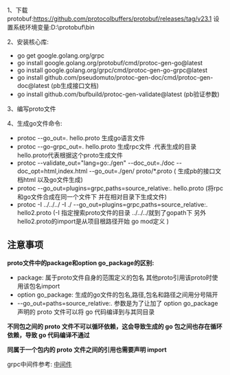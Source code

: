 1、下载protobuf:https://github.com/protocolbuffers/protobuf/releases/tag/v23.1
设置系统环境变量:D:\protobuf\bin

2、安装核心库:

* go get google.golang.org/grpc
* go install google.golang.org/protobuf/cmd/protoc-gen-go@latest
* go install google.golang.org/grpc/cmd/protoc-gen-go-grpc@latest
* go install github.com/pseudomuto/protoc-gen-doc/cmd/protoc-gen-doc@latest (pb生成接口文档)
* go install github.com/bufbuild/protoc-gen-validate@latest (pb验证参数)

3、编写proto文件

4、生成go文件命令:

* protoc --go_out=. hello.proto 生成go语言文件
* protoc --go-grpc_out=. hello.proto 生成rpc文件
  .代表生成的目录 hello.proto代表根据这个proto生成文件
* protoc --validate_out="lang=go:./gen"  --doc_out=./doc --doc_opt=html,index.html --go_out=./gen/ proto/*.proto (
  生成pb的接口文档html 以及go文件生成)
* protoc --go_out=plugins=grpc,paths=source_relative:. hello.proto (将rpc和go文件合成在同一个文件下
  并在相对目录下生成文件)
* protoc -I ../../../ -I ./ --go_out=plugins=grpc,paths=source_relative:. hello2.proto  (-I 指定搜索proto文件的目录
  ../../../就到了gopath下 另外hello2.proto的import是从项目根路径开始 go mod定义  )

## 注意事项

**proto文件中的package和option go_package的区别:**

* package: 属于proto文件自身的范围定义的包名 其他proto引用该proto时使用该包名import
* option go_package: 生成的go文件的包名,路径,包名和路径之间用分号隔开
* --go_out=paths=source_relative:. 参数是为了让加了 option go_package 声明的 proto 文件可以将 go 代码编译到与其同目录

**不同包之间的 proto 文件不可以循环依赖，这会导致生成的 go 包之间也存在循环依赖，导致 go 代码编译不通过**

**同属于一个包内的 proto 文件之间的引用也需要声明 import**

grpc中间件参考: [中间件](https://github.com/grpc-ecosystem/go-grpc-middleware)